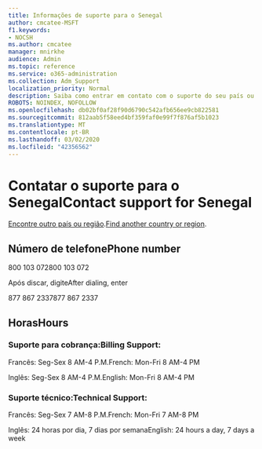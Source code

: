```yaml
---
title: Informações de suporte para o Senegal
author: cmcatee-MSFT
f1.keywords:
- NOCSH
ms.author: cmcatee
manager: mnirkhe
audience: Admin
ms.topic: reference
ms.service: o365-administration
ms.collection: Adm_Support
localization_priority: Normal
description: Saiba como entrar em contato com o suporte do seu país ou região.
ROBOTS: NOINDEX, NOFOLLOW
ms.openlocfilehash: db02bf0af28f90d6790c542afb656ee9cb822581
ms.sourcegitcommit: 812aab5f58eed4bf359faf0e99f7f876af5b1023
ms.translationtype: MT
ms.contentlocale: pt-BR
ms.lasthandoff: 03/02/2020
ms.locfileid: "42356562"
---
```

# <a name="contact-support-for-senegal"></a><span data-ttu-id="30697-103">Contatar o suporte para o Senegal</span><span class="sxs-lookup"><span data-stu-id="30697-103">Contact support for Senegal</span></span>

<span data-ttu-id="30697-104">[Encontre outro país ou região](../contact-support-for-business-products.md).</span><span class="sxs-lookup"><span data-stu-id="30697-104">[Find another country or region](../contact-support-for-business-products.md).</span></span>

## <a name="phone-number"></a><span data-ttu-id="30697-105">Número de telefone</span><span class="sxs-lookup"><span data-stu-id="30697-105">Phone number</span></span>
<span data-ttu-id="30697-106">800 103 072</span><span class="sxs-lookup"><span data-stu-id="30697-106">800 103 072</span></span>

<span data-ttu-id="30697-107">Após discar, digite</span><span class="sxs-lookup"><span data-stu-id="30697-107">After dialing, enter</span></span>

<span data-ttu-id="30697-108">877 867 2337</span><span class="sxs-lookup"><span data-stu-id="30697-108">877 867 2337</span></span>

## <a name="hours"></a><span data-ttu-id="30697-109">Horas</span><span class="sxs-lookup"><span data-stu-id="30697-109">Hours</span></span>
### <a name="billing-support"></a><span data-ttu-id="30697-110">Suporte para cobrança:</span><span class="sxs-lookup"><span data-stu-id="30697-110">Billing Support:</span></span>

<span data-ttu-id="30697-111">Francês: Seg-Sex 8 AM-4 P.M.</span><span class="sxs-lookup"><span data-stu-id="30697-111">French: Mon-Fri 8 AM-4 PM</span></span>

<span data-ttu-id="30697-112">Inglês: Seg-Sex 8 AM-4 P.M.</span><span class="sxs-lookup"><span data-stu-id="30697-112">English: Mon-Fri 8 AM-4 PM</span></span>

### <a name="technical-support"></a><span data-ttu-id="30697-113">Suporte técnico:</span><span class="sxs-lookup"><span data-stu-id="30697-113">Technical Support:</span></span>

<span data-ttu-id="30697-114">Francês: Seg-Sex 7 AM-8 P.M.</span><span class="sxs-lookup"><span data-stu-id="30697-114">French: Mon-Fri 7 AM-8 PM</span></span>

<span data-ttu-id="30697-115">Inglês: 24 horas por dia, 7 dias por semana</span><span class="sxs-lookup"><span data-stu-id="30697-115">English: 24 hours a day, 7 days a week</span></span>
